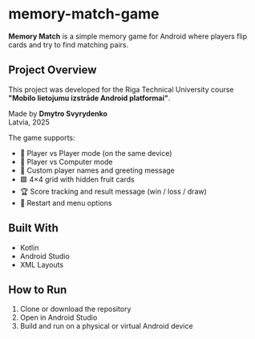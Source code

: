 # memory-match-game
**Memory Match** is a simple memory game for Android where players flip cards and try to find matching pairs.

## Project Overview
This project was developed for the Riga Technical University course **"Mobilo lietojumu izstrāde Android platformai"**.

Made by **Dmytro Svyrydenko**  
Latvia, 2025

The game supports:
- 👤 Player vs Player mode (on the same device)
- 🤖 Player vs Computer mode
- 📝 Custom player names and greeting message
- 🟩 4×4 grid with hidden fruit cards
- 🏆 Score tracking and result message (win / loss / draw)
- 🔁 Restart and menu options

## Built With
- Kotlin
- Android Studio
- XML Layouts

## How to Run

1. Clone or download the repository
2. Open in Android Studio
3. Build and run on a physical or virtual Android device
